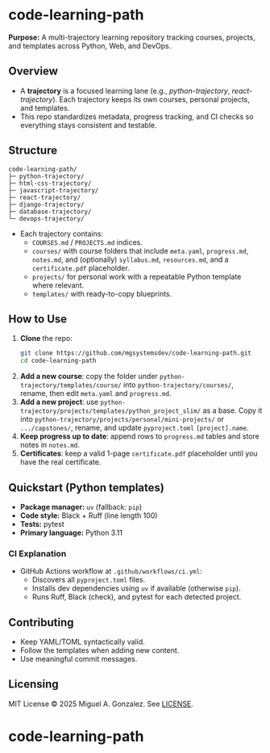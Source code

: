 # code-learning-path

**Purpose:** A multi-trajectory learning repository tracking courses, projects, and templates across Python, Web, and DevOps.

## Overview
- A **trajectory** is a focused learning lane (e.g., *python-trajectory*, *react-trajectory*). Each trajectory keeps its own courses, personal projects, and templates.
- This repo standardizes metadata, progress tracking, and CI checks so everything stays consistent and testable.

## Structure
```text
code-learning-path/
├─ python-trajectory/
├─ html-css-trajectory/
├─ javascript-trajectory/
├─ react-trajectory/
├─ django-trajectory/
├─ database-trajectory/
└─ devops-trajectory/
```
- Each trajectory contains:
  - `COURSES.md` / `PROJECTS.md` indices.
  - `courses/` with course folders that include `meta.yaml`, `progress.md`, `notes.md`, and (optionally) `syllabus.md`, `resources.md`, and a `certificate.pdf` placeholder.
  - `projects/` for personal work with a repeatable Python template where relevant.
  - `templates/` with ready-to-copy blueprints.

## How to Use
1. **Clone** the repo:
   ```bash
   git clone https://github.com/mgsystemsdev/code-learning-path.git
   cd code-learning-path
   ```
2. **Add a new course**: copy the folder under `python-trajectory/templates/course/` into `python-trajectory/courses/`, rename, then edit `meta.yaml` and `progress.md`.
3. **Add a new project**: use `python-trajectory/projects/templates/python_project_slim/` as a base. Copy it into `python-trajectory/projects/personal/mini-projects/` or `.../capstones/`, rename, and update `pyproject.toml` `[project].name`.
4. **Keep progress up to date**: append rows to `progress.md` tables and store notes in `notes.md`.
5. **Certificates**: keep a valid 1-page `certificate.pdf` placeholder until you have the real certificate.

## Quickstart (Python templates)
- **Package manager:** `uv` (fallback: `pip`)
- **Code style:** Black + Ruff (line length 100)
- **Tests:** pytest
- **Primary language:** Python 3.11

### CI Explanation
- GitHub Actions workflow at `.github/workflows/ci.yml`:
  - Discovers all `pyproject.toml` files.
  - Installs dev dependencies using `uv` if available (otherwise `pip`).
  - Runs Ruff, Black (check), and pytest for each detected project.

## Contributing
- Keep YAML/TOML syntactically valid.
- Follow the templates when adding new content.
- Use meaningful commit messages.

## Licensing
MIT License © 2025 Miguel A. Gonzalez. See [LICENSE](LICENSE).
# code-learning-path
